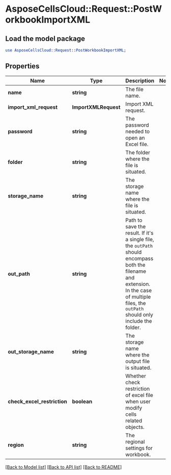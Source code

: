 # AsposeCellsCloud::Request::PostWorkbookImportXML 

## Load the model package
```perl
use AsposeCellsCloud::Request::PostWorkbookImportXML;
```

## Properties
Name | Type | Description | Notes
------------ | ------------- | ------------- | -------------
**name** | **string** | The file name. |
**import_xml_request** | **ImportXMLRequest** | Import XML request. |
**password** | **string** | The password needed to open an Excel file. |
**folder** | **string** | The folder where the file is situated. |
**storage_name** | **string** | The storage name where the file is situated. |
**out_path** | **string** | Path to save the result. If it's a single file, the `outPath` should encompass both the filename and extension. In the case of multiple files, the `outPath` should only include the folder. |
**out_storage_name** | **string** | The storage name where the output file is situated. |
**check_excel_restriction** | **boolean** | Whether check restriction of excel file when user modify cells related objects. |
**region** | **string** | The regional settings for workbook. |  

[[Back to Model list]](../README.md#documentation-for-requests) [[Back to API list]](../README.md#documentation-for-api-endpoints) [[Back to README]](../README.md)


